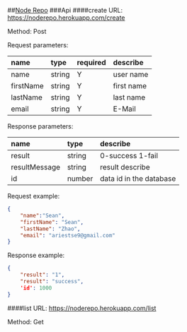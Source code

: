 ##[Node Repo](https://noderepo.herokuapp.com)
###Api
####create
URL:    https://noderepo.herokuapp.com/create

Method: Post

Request parameters:

|name|type|required|describe|
|:--|:--|:--|:--|
|name|string|Y|user name|
|firstName|string|Y|first name|
|lastName|string|Y|last name|
|email|string|Y|E-Mail|

Response parameters:

|name|type|describe|
|:--|:--|:--|
|result|string|0-success 1-fail|
|resultMessage|string|result describe|
|id|number|data id in the database|

Request example:
```json
{
    "name":"Sean",
    "firstName": "Sean",
    "lastName": "Zhao",
    "email": "ariestse9@gmail.com"
}
```

Response example:
```json
{
    "result": "1",
    "result": "success",
    'id': 1000
}
```

####list
URL:    https://noderepo.herokuapp.com/list

Method: Get